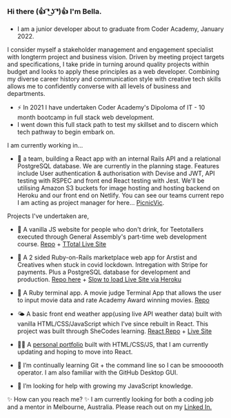 ### Hi there (👍 ͡❛ ͜ʖ ͡❛)👍 I'm Bella.

- I am a junior developer about to graduate from Coder Academy, January 2022.

I consider myself a stakeholder management and engagement specialist with longterm project and business vision.
Driven by meeting project targets and specifications, I take pride in turning around quality projects within budget and looks to apply these principles as a web developer.
Combining my diverse career history and communication style with creative tech skills allows me to confidently converse with all levels of business and departments.

- ⚡ In 2021 I have undertaken Coder Academy's Dipoloma of IT - 10 month bootcamp in full stack web development.
- I went down this full stack path to test my skillset and to discern which tech pathway to begin embark on.

I am currently working in...
- 🌱 a team, building a React app with an internal Rails API and a relational PostgreSQL database. We are currently in the planning stage. Features include User authentication & authorisation with Devise and JWT, API testing with RSPEC and front end React testing with Jest. We'll be utilising Amazon S3 buckets for image hosting and hosting backend on Heroku and our front end on Netlify. You can see our teams current repo I am acting as project manager for here... [PicnicVic](https://github.com/PicnicVic/Main_T3A2-A).

Projects I've undertaken are,

- 🍺 A vanilla JS website for people who don't drink, for Teetotallers executed through General Assembly's part-time web development course. [Repo](https://github.com/leberSmeaton/TTotal) + [TTotal Live Site](https://vigilant-tereshkova-e7ec07.netlify.app)
- 🛒 A 2 sided Ruby-on-Rails marketplace web app for Arstist and Creatives when stuck in covid lockdown. Intregation with Stripe for payments. Plus a PostgreSQL database for development and production. [Repo here](https://github.com/leberSmeaton/lcm) + [Slow to load Live Site via Heroku](https://bellas-lcm.herokuapp.com)
- 🍿 A Ruby terminal app. A movie judge Terminal App that allows the user to input movie data and rate Academy Award winning movies. [Repo](https://github.com/leberSmeaton/portfolioT1A3)
- 🌤 A basic front end weather app(using live API weather data) built with vanilla HTML/CSS/JavaScript which I've since rebuilt in React. This project was built through SheCodes learning. [React Repo](https://github.com/leberSmeaton/weather-react) + [Live Site](https://elated-easley-a2038c.netlify.app)
- 👯‍♀️ A [personal portfolio](https://bella-leber-smeaton-portfolio.netlify.app) built with HTML/CSS/JS, that I am currently updating and hoping to move into React. 

- 🌱 I’m continually learning Git + the command line so I can be smoooooth operator. I am also familiar with the GitHub Desktop GUI. 

- 🤔 I’m looking for help with growing my JavaScript knowledge.


✨ How can you reach me? ✨ 
I am currently looking for both a coding job and a mentor in Melbourne, Australia. 
Please reach out on my [Linked In.](https://www.linkedin.com/in/bella-leber-smeaton/)


